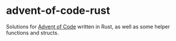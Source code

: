 # advent-of-code-rust

Solutions for [Advent of Code](https://adventofcode.com) written in Rust, as well as some helper functions and structs.
